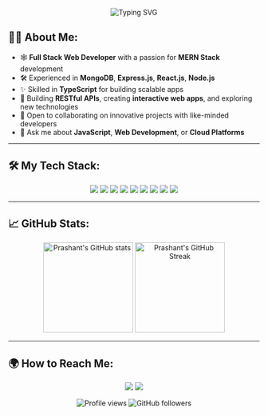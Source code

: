 <!-- GitHub Profile Header -->
<p align="center">
  <img src="https://readme-typing-svg.demolab.com?font=Fira+Code&size=28&duration=4000&pause=500&color=38C2FF&center=true&vCenter=true&width=800&lines=Hi+There+%F0%9F%91%8B!;Welcome+to+my+GitHub+Profile!;I+am+a+Full+Stack+Web+Developer;I+love+building+RESTful+APIs+and+Web+Apps" alt="Typing SVG" />
</p>

<!-- About Me Section -->
## 👨‍💻 About Me:
- 🕸 **Full Stack Web Developer** with a passion for **MERN Stack** development
- 🛠️ Experienced in **MongoDB**, **Express.js**, **React.js**, **Node.js**
- ✨ Skilled in **TypeScript** for building scalable apps
- 📡 Building **RESTful APIs**, creating **interactive web apps**, and exploring new technologies
- 🤝 Open to collaborating on innovative projects with like-minded developers
- 💬 Ask me about **JavaScript**, **Web Development**, or **Cloud Platforms**

---

## 🛠️ My Tech Stack:
<div align="center">
  <img src="https://img.shields.io/badge/MongoDB-47A248?style=for-the-badge&logo=mongodb&logoColor=white" />
  <img src="https://img.shields.io/badge/Express.js-000000?style=for-the-badge&logo=express&logoColor=white" />
  <img src="https://img.shields.io/badge/React-61DAFB?style=for-the-badge&logo=react&logoColor=black" />
  <img src="https://img.shields.io/badge/Node.js-339933?style=for-the-badge&logo=nodedotjs&logoColor=white" />
  <img src="https://img.shields.io/badge/TypeScript-3178C6?style=for-the-badge&logo=typescript&logoColor=white" />
  <img src="https://img.shields.io/badge/Git-F05032?style=for-the-badge&logo=git&logoColor=white" />
  <img src="https://img.shields.io/badge/JavaScript-F7DF1E?style=for-the-badge&logo=javascript&logoColor=black" />
  <img src="https://img.shields.io/badge/HTML5-E34F26?style=for-the-badge&logo=html5&logoColor=white" />
  <img src="https://img.shields.io/badge/CSS3-1572B6?style=for-the-badge&logo=css3&logoColor=white" />
</div>

---

## 📈 GitHub Stats:
<div align="center">
  <img src="https://github-readme-stats.vercel.app/api?username=prashant-sehgal&show_icons=true&theme=radical" alt="Prashant's GitHub stats" height="180em" />
  <img src="https://github-readme-streak-stats.herokuapp.com/?user=prashant-sehgal&theme=radical" alt="Prashant's GitHub Streak" height="180em" />
</div>

---

## 🌍 How to Reach Me:
<p align="center">
  <a href="mailto:prashantsehgal.95790@gmail.com"><img src="https://img.shields.io/badge/Gmail-D14836?style=for-the-badge&logo=gmail&logoColor=white" /></a>
  <a href="https://www.linkedin.com/in/prashant-sehgal-b666bb232/"><img src="https://img.shields.io/badge/LinkedIn-0A66C2?style=for-the-badge&logo=linkedin&logoColor=white" /></a>
</p>

<!-- Add some cool animations and badges -->
<p align="center">
  <img src="https://komarev.com/ghpvc/?username=prashant-sehgal&color=blue&style=flat-square" alt="Profile views" />
  <img src="https://img.shields.io/github/followers/prashant-sehgal?style=flat-square&color=green" alt="GitHub followers" />
</p>

